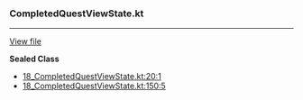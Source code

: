 ### CompletedQuestViewState.kt
---
[View file](../files/18_CompletedQuestViewState.kt)

**Sealed Class**

 - [18_CompletedQuestViewState.kt:20:1](../files/18_CompletedQuestViewState.kt#L20)
 - [18_CompletedQuestViewState.kt:150:5](../files/18_CompletedQuestViewState.kt#L150)
